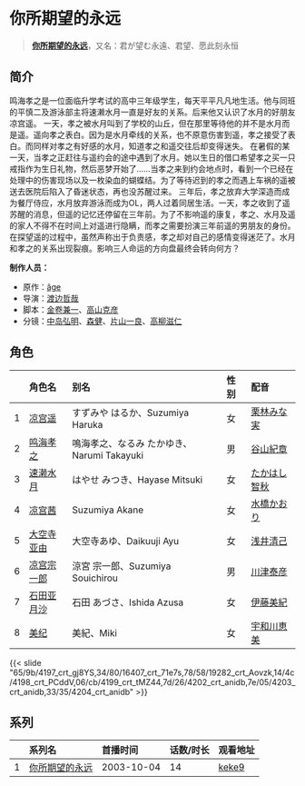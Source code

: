 # 你所期望的永远


> <u>**[你所期望的永远](http://bgm.tv/subject/1650)**</u>，又名：君が望む永遠、君望、愿此刻永恒

## 简介


鸣海孝之是一位面临升学考试的高中三年级学生，每天平平凡凡地生活。他与同班的平慎二及游泳部主将速濑水月一直是好友的关系。后来他又认识了水月的好朋友凉宫遥。
一天，孝之被水月叫到了学校的山丘，但在那里等待他的并不是水月而是遥。遥向孝之表白。因为是水月牵线的关系，也不原意伤害到遥，孝之接受了表白。而同样对孝之有好感的水月，知道孝之和遥交往后却变得迷失。
在暑假的某一天，当孝之正赶往与遥约会的途中遇到了水月。她以生日的借口希望孝之买一只戒指作为生日礼物，然后恶梦开始了……当孝之来到约会地点时，看到一个已经在处理中的伤害现场以及一枚染血的蝴蝶结。为了等待迟到的孝之而遇上车祸的遥被送去医院后陷入了昏迷状态，再也没苏醒过来。
三年后，孝之放弃大学深造而成为餐厅侍应，水月放弃游泳而成为OL，两人过着同居生活。一天，孝之收到了遥苏醒的消息，但遥的记忆还停留在三年前。为了不影响遥的康复，孝之、水月及遥的家人不得不在时间上对遥进行隐瞒，而孝之需要扮演三年前遥的男朋友的身份。在探望遥的过程中，虽然声称出于负责感，孝之却对自己的感情变得迷茫了。水月和孝之的关系出现裂痕。影响三人命运的方向盘最终会转向何方？

**制作人员：**
- 原作：[âge](http://bgm.tv/person/1372)
- 导演：[渡边哲哉](http://bgm.tv/person/1373)
- 脚本：[金卷兼一](http://bgm.tv/person/333)、[高山克彦](http://bgm.tv/person/907)
- 分镜：[中岛弘明](http://bgm.tv/person/14571)、[森健](http://bgm.tv/person/184)、[片山一良](http://bgm.tv/person/197)、[高柳滋仁](http://bgm.tv/person/1189)

## 角色

|     |   角色名   |   别名  | 性别 |  配音  |
|:--- |:------  |:----      |:---  |:--   |
| 1 | [凉宫遥](http://bgm.tv/character/4197) | すずみや はるか、Suzumiya Haruka | 女 | [栗林みな実](http://bgm.tv/person/4330) |
| 2 | [鸣海孝之](http://bgm.tv/character/16407) | 鳴海孝之、なるみ たかゆき、Narumi Takayuki | 男 | [谷山紀章](http://bgm.tv/person/4678) |
| 3 | [速濑水月](http://bgm.tv/character/19282) | はやせ みつき、Hayase Mitsuki | 女 | [たかはし智秋](http://bgm.tv/person/4604) |
| 4 | [凉宫茜](http://bgm.tv/character/4198) | Suzumiya Akane | 女 | [水橋かおり](http://bgm.tv/person/3851) |
| 5 | [大空寺亚由](http://bgm.tv/character/4199) | 大空寺あゆ、Daikuuji Ayu | 女 | [浅井清己](http://bgm.tv/person/4336) |
| 6 | [凉宫宗一郎](http://bgm.tv/character/4202) | 涼宮 宗一郎、Suzumiya Souichirou | 男 | [川津泰彦](http://bgm.tv/person/4333) |
| 7 | [石田亚月沙](http://bgm.tv/character/4203) | 石田 あづさ、Ishida Azusa | 女 | [伊藤美紀](http://bgm.tv/person/4332) |
| 8 | [美纪](http://bgm.tv/character/4204) | 美紀、Miki | 女 | [宇和川恵美](http://bgm.tv/person/4331) |

{{< slide "65/9b/4197_crt_gj8YS,34/80/16407_crt_71e7s,78/58/19282_crt_Aovzk,14/4c/4198_crt_PCddV,06/cb/4199_crt_tMZ44,7d/26/4202_crt_anidb,7e/05/4203_crt_anidb,33/35/4204_crt_anidb" >}}

## 系列

|     | 系列名     | 首播时间       | 话数/时长 | 观看地址                                                    |
| :-- | :------ | :--------- | :---- | :------------------------------------------------------ |
| 1   |[你所期望的永远](https://bgm.tv/subject/1650)| 2003-10-04 | 14    | [keke9](https://www.keke9.app/play/26851-4-227721.html) |



